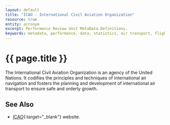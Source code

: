 ```yaml
---
layout: default
title: "ICAO - International Civil Aviation Organization"
resource: true
entity: acronym
excerpt: Performance Review Unit MetaData Definitions.
keywords: metadata, performance, data, statistics, air transport, flights, europe, delay, safety
---
```

# {{ page.title }}

The International Civil Aviation Organization is an agency of the
United Nations.
It codifies the principles and techniques of international air
navigation and fosters the planning and development of
international air transport to ensure safe and orderly growth.

## See Also

* [ICAO][icao]{:target="_blank"} website.

[icao]: <http://www.icao.int> "ICAO"
